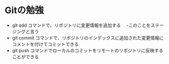 # Gitの勉強

- git add コマンドで、リポジトリに変更情報を追加する
　-このことをステージングと言う
- git commit コマンドで、リポジトリのインデックスに追加された変更情報にコメントを付けてコミットできる
- git push コマンドでローカルのコミットをリモートのリポジトリに反映することができる

　
